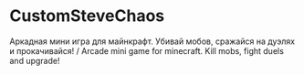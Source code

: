 # CustomSteveChaos
Аркадная мини игра для майнкрафт. Убивай мобов, сражайся на дуэлях и прокачивайся! / Arcade mini game for minecraft. Kill mobs, fight duels and upgrade!
